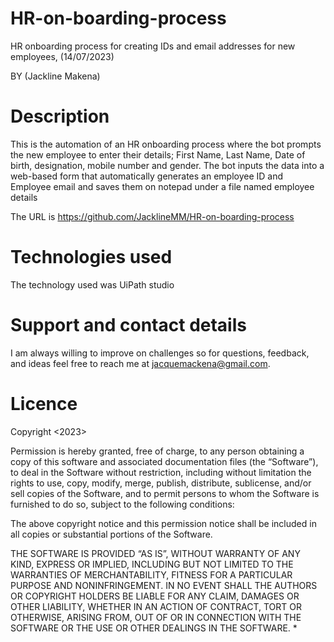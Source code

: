 # HR-on-boarding-process
HR onboarding process for creating IDs and email addresses for new employees,   (14/07/2023)

BY (Jackline Makena)

# Description

This is the automation of an HR onboarding process where the bot prompts the new employee to enter their details; First Name, Last Name, Date of birth, designation, mobile number and gender. The bot inputs the data into a web-based form that automatically generates an employee ID and Employee email and saves them on notepad under a file named employee details 

The URL is https://github.com/JacklineMM/HR-on-boarding-process

# Technologies used
The technology used was UiPath studio

# Support and contact details
I am always willing to improve on challenges so for questions, feedback, and ideas feel free to reach me at jacquemackena@gmail.com.

# Licence
Copyright <2023>

Permission is hereby granted, free of charge, to any person obtaining a copy of this software and associated documentation files (the “Software”), to deal in the Software without restriction, including without limitation the rights to use, copy, modify, merge, publish, distribute, sublicense, and/or sell copies of the Software, and to permit persons to whom the Software is furnished to do so, subject to the following conditions:

The above copyright notice and this permission notice shall be included in all copies or substantial portions of the Software.

THE SOFTWARE IS PROVIDED “AS IS”, WITHOUT WARRANTY OF ANY KIND, EXPRESS OR IMPLIED, INCLUDING BUT NOT LIMITED TO THE WARRANTIES OF MERCHANTABILITY, FITNESS FOR A PARTICULAR PURPOSE AND NONINFRINGEMENT. IN NO EVENT SHALL THE AUTHORS OR COPYRIGHT HOLDERS BE LIABLE FOR ANY CLAIM, DAMAGES OR OTHER LIABILITY, WHETHER IN AN ACTION OF CONTRACT, TORT OR OTHERWISE, ARISING FROM, OUT OF OR IN CONNECTION WITH THE SOFTWARE OR THE USE OR OTHER DEALINGS IN THE SOFTWARE. *
